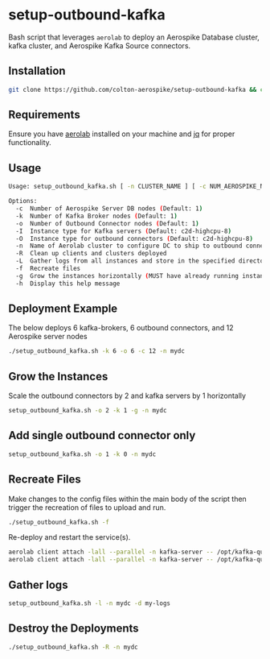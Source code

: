 # setup-outbound-kafka
Bash script that leverages `aerolab` to deploy an Aerospike Database cluster, kafka cluster, and Aerospike Kafka Source connectors.

## Installation
```bash
git clone https://github.com/colton-aerospike/setup-outbound-kafka && cd setup-outbound-kafka
```

## Requirements
Ensure you have [aerolab](https://github.com/aerospike/aerolab) installed on your machine and [jq](https://jqlang.github.io/jq/download/) for proper functionality.


## Usage
```bash
Usage: setup_outbound_kafka.sh [ -n CLUSTER_NAME ] [ -c NUM_AEROSPIKE_NODES ] [ -k NUM_KAFKA_NODES ] [ -o NUM_OUTBOUND_NODES ] [ -I INSTANCE_TYPE ] [ -O INSTANCE_TYPE ] [ -R ] [ -L ] [ -f ] [ -g ] [ -h ]

Options:
  -c  Number of Aerospike Server DB nodes (Default: 1)
  -k  Number of Kafka Broker nodes (Default: 1)
  -o  Number of Outbound Connector nodes (Default: 1)
  -I  Instance type for Kafka servers (Default: c2d-highcpu-8)
  -O  Instance type for outbound connectors (Default: c2d-highcpu-8)
  -n  Name of Aerolab cluster to configure DC to ship to outbound connector (Default: mydc)
  -R  Clean up clients and clusters deployed
  -L  Gather logs from all instances and store in the specified directory (Default: ./logs/)
  -f  Recreate files
  -g  Grow the instances horizontally (MUST have already running instances)
  -h  Display this help message
```
## Deployment Example
The below deploys 6 kafka-brokers, 6 outbound connectors, and 12 Aerospike server nodes
```bash
./setup_outbound_kafka.sh -k 6 -o 6 -c 12 -n mydc
```

## Grow the Instances
Scale the outbound connectors by 2 and kafka servers by 1 horizontally
```bash
setup_outbound_kafka.sh -o 2 -k 1 -g -n mydc
```

## Add single outbound connector only
```bash
setup_outbound_kafka.sh -o 1 -k 0 -n mydc
```

## Recreate Files
Make changes to the config files within the main body of the script then trigger the recreation of files to upload and run.
```bash
./setup_outbound_kafka.sh -f 
```

Re-deploy and restart the service(s).
```bash
aerolab client attach -lall --parallel -n kafka-server -- /opt/kafka-quickstart deploy
aerolab client attach -lall --parallel -n kafka-server -- /opt/kafka-quickstart restart
```

## Gather logs

```bash
setup_outbound_kafka.sh -l -n mydc -d my-logs
```

## Destroy the Deployments
```bash
./setup_outbound_kafka.sh -R -n mydc
``` 